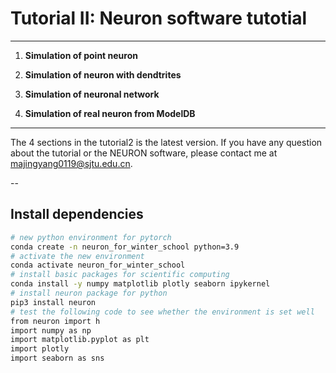 # Tutorial II: Neuron software tutotial
---
1. **Simulation of point neuron**
    
2. **Simulation of neuron with dendtrites**

3. **Simulation of neuronal network**

4. **Simulation of real neuron from ModelDB**

---
The 4 sections in the tutorial2 is the latest version. If you have any question about the tutorial or the NEURON software, please contact me at majingyang0119@sjtu.edu.cn.

--

## Install dependencies


```bash
# new python environment for pytorch
conda create -n neuron_for_winter_school python=3.9
# activate the new environment
conda activate neuron_for_winter_school
# install basic packages for scientific computing
conda install -y numpy matplotlib plotly seaborn ipykernel
# install neuron package for python
pip3 install neuron
# test the following code to see whether the environment is set well
from neuron import h
import numpy as np
import matplotlib.pyplot as plt
import plotly
import seaborn as sns
```

